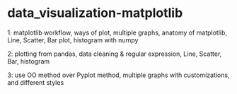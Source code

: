 # data_visualization-matplotlib
1: matplotlib workflow, ways of plot, multiple graphs, anatomy of matplotlib, Line, Scatter, Bar plot, histogram with numpy

2: plotting from pandas, data cleaning & regular expression, Line, Scatter, Bar, histogram

3: use OO method over Pyplot method, multiple graphs with customizations, and different styles
